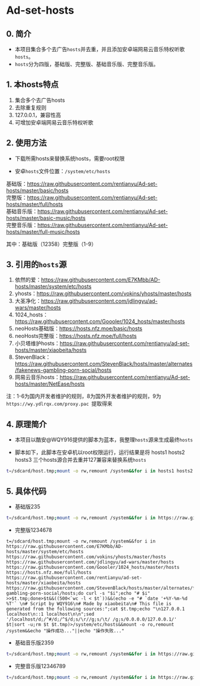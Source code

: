 # Ad-set-hosts

## 0. 简介

- 本项目集合多个去广告`hosts`并去重，并且添加安卓端网易云音乐特权听歌`hosts`。
- `hosts`分为四版，基础版、完整版、基础音乐版、完整音乐版。

## 1. 本hosts特点

1. 集合多个去广告hosts
2. 去除重复规则
3. 127.0.0.1，兼容性高
4. 可增加安卓端网易云音乐特权听歌

## 2. 使用方法

- 下载所需hosts来替换系统hosts，需要root权限

- 安卓`hosts`文件位置：`/system/etc/hosts`

基础版：https://raw.githubusercontent.com/rentianyu/Ad-set-hosts/master/basic/hosts   
完整版：https://raw.githubusercontent.com/rentianyu/Ad-set-hosts/master/full/hosts   
基础音乐版：https://raw.githubusercontent.com/rentianyu/Ad-set-hosts/master/basic-music/hosts   
完整音乐版：https://raw.githubusercontent.com/rentianyu/Ad-set-hosts/master/full-music/hosts   

其中：基础版（12358）完整版（1-9）

## 3. 引用的`hosts`源

1. 依然的爱：https://raw.githubusercontent.com/E7KMbb/AD-hosts/master/system/etc/hosts   
2. yhosts：https://raw.githubusercontent.com/vokins/yhosts/master/hosts   
3. 大圣净化：https://raw.githubusercontent.com/jdlingyu/ad-wars/master/hosts   
4. 1024_hosts：https://raw.githubusercontent.com/Goooler/1024_hosts/master/hosts   
5. neoHosts基础版：https://hosts.nfz.moe/basic/hosts   
6. neoHosts完整版：https://hosts.nfz.moe/full/hosts   
7. 小贝塔维护hosts：https://raw.githubusercontent.com/rentianyu/ad-set-hosts/master/xiaobeita/hosts   
8. StevenBlack：https://raw.githubusercontent.com/StevenBlack/hosts/master/alternates/fakenews-gambling-porn-social/hosts   
9. 网易云音乐hosts：https://raw.githubusercontent.com/rentianyu/Ad-set-hosts/master/NetEase/hosts   

注：1-6为国内开发者维护的规则，8为国外开发者维护的规则，9为`https://wy.ydlrqx.com/proxy.pac `提取得来

## 4. 原理简介

- 本项目以酷安@WQY916提供的脚本为蓝本，我整理`hosts`源来生成最终`hosts`

- 脚本如下，此脚本在安卓机以root权限运行，运行结果是将 hosts1 hosts2 hosts3 三个hosts源合并去重并127兼容来替换系统`hosts`

```bash
t=/sdcard/host.tmp;mount -o rw,remount /system&&for i in hosts1 hosts2 hosts3 ;do curl -s "$i";echo "# $i" >>$t.tmp;done>$t&&((500<`wc -l < $t`))&&(echo -e "# `date '+%Y-%m-%d %T'` \n# Script by WQY916\n# Made by xiaobeita\n# This file is generated from the following sources:";cat $t.tmp;echo "\n127.0.0.1 localhost\n::1 localhost\n\n";sed '/localhost/d;/^#/d;/^$/d;s/\r//g;s/\t/ /g;s/0.0.0.0/127.0.0.1/' $t|sort -u;rm $t $t.tmp)>/system/etc/hosts&&mount -o ro,remount /system&&echo "操作成功..."||echo "操作失败..."
```

## 5. 具体代码

- 基础版235
```bash
t=/sdcard/host.tmp;mount -o rw,remount /system&&for i in https://raw.githubusercontent.com/vokins/yhosts/master/hosts https://raw.githubusercontent.com/jdlingyu/ad-wars/master/hosts https://hosts.nfz.moe/basic/hosts;do curl -s "$i";echo "# $i" >>$t.tmp;done>$t&&((500<`wc -l < $t`))&&(echo -e "# `date '+%Y-%m-%d %T'` \n# Script by WQY916\n# Made by xiaobeita\n# This file is generated from the following sources:";cat $t.tmp;echo "\n127.0.0.1 localhost\n::1 localhost\n\n";sed '/localhost/d;/^#/d;/^$/d;s/\r//g;s/\t/ /g;s/0.0.0.0/127.0.0.1/' $t|sort -u;rm $t $t.tmp)>/system/etc/hosts&&mount -o ro,remount /system&&echo "操作成功..."||echo "操作失败..."
```

- 完整版1234678
```
t=/sdcard/host.tmp;mount -o rw,remount /system&&for i in https://raw.githubusercontent.com/E7KMbb/AD-hosts/master/system/etc/hosts https://raw.githubusercontent.com/vokins/yhosts/master/hosts https://raw.githubusercontent.com/jdlingyu/ad-wars/master/hosts https://raw.githubusercontent.com/Goooler/1024_hosts/master/hosts https://hosts.nfz.moe/full/hosts https://raw.githubusercontent.com/rentianyu/ad-set-hosts/master/xiaobeita/hosts https://raw.githubusercontent.com/StevenBlack/hosts/master/alternates/fakenews-gambling-porn-social/hosts;do curl -s "$i";echo "# $i" >>$t.tmp;done>$t&&((500<`wc -l < $t`))&&(echo -e "# `date '+%Y-%m-%d %T'` \n# Script by WQY916\n# Made by xiaobeita\n# This file is generated from the following sources:";cat $t.tmp;echo "\n127.0.0.1 localhost\n::1 localhost\n\n";sed '/localhost/d;/^#/d;/^$/d;s/\r//g;s/\t/ /g;s/0.0.0.0/127.0.0.1/' $t|sort -u;rm $t $t.tmp)>/system/etc/hosts&&mount -o ro,remount /system&&echo "操作成功..."||echo "操作失败..."
```

- 基础音乐版2359
```bash
t=/sdcard/host.tmp;mount -o rw,remount /system&&for i in https://raw.githubusercontent.com/vokins/yhosts/master/hosts https://raw.githubusercontent.com/jdlingyu/ad-wars/master/hosts https://hosts.nfz.moe/basic/hosts https://raw.githubusercontent.com/rentianyu/Ad-set-hosts/master/NetEase/hosts;do curl -s "$i";echo "# $i" >>$t.tmp;done>$t&&((500<`wc -l < $t`))&&(echo -e "# `date '+%Y-%m-%d %T'` \n# Script by WQY916\n# Made by xiaobeita\n# This file is generated from the following sources:";cat $t.tmp;echo "\n127.0.0.1 localhost\n::1 localhost\n\n";sed '/localhost/d;/^#/d;/^$/d;s/\r//g;s/\t/ /g;s/0.0.0.0/127.0.0.1/' $t|sort -u;rm $t $t.tmp)>/system/etc/hosts&&mount -o ro,remount /system&&echo "操作成功..."||echo "操作失败..."
```

- 完整音乐版12346789
```bash
t=/sdcard/host.tmp;mount -o rw,remount /system&&for i in https://raw.githubusercontent.com/E7KMbb/AD-hosts/master/system/etc/hosts https://raw.githubusercontent.com/vokins/yhosts/master/hosts https://raw.githubusercontent.com/jdlingyu/ad-wars/master/hosts https://raw.githubusercontent.com/Goooler/1024_hosts/master/hosts https://hosts.nfz.moe/full/hosts https://raw.githubusercontent.com/rentianyu/ad-set-hosts/master/xiaobeita/hosts https://raw.githubusercontent.com/StevenBlack/hosts/master/alternates/fakenews-gambling-porn-social/hosts https://raw.githubusercontent.com/rentianyu/Ad-set-hosts/master/NetEase/hosts;do curl -s "$i";echo "# $i" >>$t.tmp;done>$t&&((500<`wc -l < $t`))&&(echo -e "# `date '+%Y-%m-%d %T'` \n# Script by WQY916\n# Made by xiaobeita\n# This file is generated from the following sources:";cat $t.tmp;echo "\n127.0.0.1 localhost\n::1 localhost\n\n";sed '/localhost/d;/^#/d;/^$/d;s/\r//g;s/\t/ /g;s/0.0.0.0/127.0.0.1/' $t|sort -u;rm $t $t.tmp)>/system/etc/hosts&&mount -o ro,remount /system&&echo "操作成功..."||echo "操作失败..."
```
